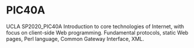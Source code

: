 # PIC40A
UCLA SP2020_PIC40A
 Introduction to core technologies of Internet, with focus on client-side Web programming. Fundamental protocols, static Web pages, Perl language, Common Gateway Interface, XML. 
